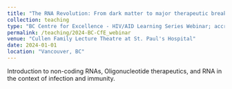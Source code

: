```yaml
---
title: "The RNA Revolution: From dark matter to major therapeutic breakthroughs."
collection: teaching
type: "BC Centre for Excellence - HIV/AID Learning Series Webinar; accredited by the College of Family Physicians of Canada and the BC Chapter for up to 1 Mainpro+ credit."
permalink: /teaching/2024-BC-CfE_webinar
venue: "Cullen Family Lecture Theatre at St. Paul's Hospital"
date: 2024-01-01
location: "Vancouver, BC"
---
```


Introduction to non-coding RNAs, Oligonucleotide therapeutics, and RNA in the context of infection and immunity.